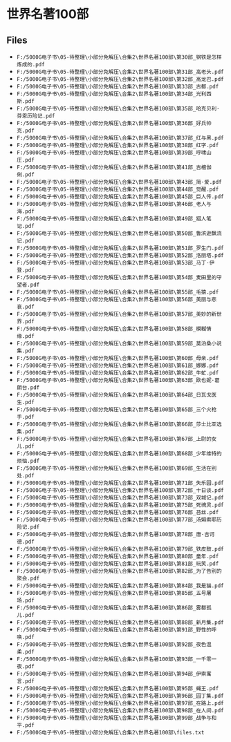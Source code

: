 # 世界名著100部

## Files

- `F:/5000G电子书\05-待整理\小部分免解压\合集2\世界名著100部\第30部_钢铁是怎样炼成的.pdf`
- `F:/5000G电子书\05-待整理\小部分免解压\合集2\世界名著100部\第31部_高老头.pdf`
- `F:/5000G电子书\05-待整理\小部分免解压\合集2\世界名著100部\第32部_高龙巴.pdf`
- `F:/5000G电子书\05-待整理\小部分免解压\合集2\世界名著100部\第33部_古都.pdf`
- `F:/5000G电子书\05-待整理\小部分免解压\合集2\世界名著100部\第34部_光利西斯.pdf`
- `F:/5000G电子书\05-待整理\小部分免解压\合集2\世界名著100部\第35部_哈克贝利·芬恩历险记.pdf`
- `F:/5000G电子书\05-待整理\小部分免解压\合集2\世界名著100部\第36部_好兵帅克.pdf`
- `F:/5000G电子书\05-待整理\小部分免解压\合集2\世界名著100部\第37部_红与黑.pdf`
- `F:/5000G电子书\05-待整理\小部分免解压\合集2\世界名著100部\第38部_红字.pdf`
- `F:/5000G电子书\05-待整理\小部分免解压\合集2\世界名著100部\第39部_呼啸山庄.pdf`
- `F:/5000G电子书\05-待整理\小部分免解压\合集2\世界名著100部\第41部_吉檀伽俐.pdf`
- `F:/5000G电子书\05-待整理\小部分免解压\合集2\世界名著100部\第43部_简·爱.pdf`
- `F:/5000G电子书\05-待整理\小部分免解压\合集2\世界名著100部\第44部_觉醒.pdf`
- `F:/5000G电子书\05-待整理\小部分免解压\合集2\世界名著100部\第45部_巨人传.pdf`
- `F:/5000G电子书\05-待整理\小部分免解压\合集2\世界名著100部\第46部_老人与海.pdf`
- `F:/5000G电子书\05-待整理\小部分免解压\合集2\世界名著100部\第49部_猎人笔记.pdf`
- `F:/5000G电子书\05-待整理\小部分免解压\合集2\世界名著100部\第50部_鲁滨逊飘流记.pdf`
- `F:/5000G电子书\05-待整理\小部分免解压\合集2\世界名著100部\第51部_罗生门.pdf`
- `F:/5000G电子书\05-待整理\小部分免解压\合集2\世界名著100部\第52部_洛丽塔.pdf`
- `F:/5000G电子书\05-待整理\小部分免解压\合集2\世界名著100部\第53部_马丁·伊登.pdf`
- `F:/5000G电子书\05-待整理\小部分免解压\合集2\世界名著100部\第54部_麦田里的守望者.pdf`
- `F:/5000G电子书\05-待整理\小部分免解压\合集2\世界名著100部\第55部_毛猿.pdf`
- `F:/5000G电子书\05-待整理\小部分免解压\合集2\世界名著100部\第56部_美丽与悲哀.pdf`
- `F:/5000G电子书\05-待整理\小部分免解压\合集2\世界名著100部\第57部_美妙的新世界.pdf`
- `F:/5000G电子书\05-待整理\小部分免解压\合集2\世界名著100部\第58部_模糊情缘.pdf`
- `F:/5000G电子书\05-待整理\小部分免解压\合集2\世界名著100部\第59部_莫泊桑小说集.pdf`
- `F:/5000G电子书\05-待整理\小部分免解压\合集2\世界名著100部\第60部_母亲.pdf`
- `F:/5000G电子书\05-待整理\小部分免解压\合集2\世界名著100部\第61部_娜娜.pdf`
- `F:/5000G电子书\05-待整理\小部分免解压\合集2\世界名著100部\第62部_牛虻.pdf`
- `F:/5000G电子书\05-待整理\小部分免解压\合集2\世界名著100部\第63部_欧也妮·葛朗台.pdf`
- `F:/5000G电子书\05-待整理\小部分免解压\合集2\世界名著100部\第64部_日瓦戈医生.pdf`
- `F:/5000G电子书\05-待整理\小部分免解压\合集2\世界名著100部\第65部_三个火枪手.pdf`
- `F:/5000G电子书\05-待整理\小部分免解压\合集2\世界名著100部\第66部_莎士比亚选集.pdf`
- `F:/5000G电子书\05-待整理\小部分免解压\合集2\世界名著100部\第67部_上尉的女儿.pdf`
- `F:/5000G电子书\05-待整理\小部分免解压\合集2\世界名著100部\第68部_少年维特的烦恼.pdf`
- `F:/5000G电子书\05-待整理\小部分免解压\合集2\世界名著100部\第69部_生活在别处.pdf`
- `F:/5000G电子书\05-待整理\小部分免解压\合集2\世界名著100部\第71部_失乐园.pdf`
- `F:/5000G电子书\05-待整理\小部分免解压\合集2\世界名著100部\第72部_十日谈.pdf`
- `F:/5000G电子书\05-待整理\小部分免解压\合集2\世界名著100部\第73部_双城记.pdf`
- `F:/5000G电子书\05-待整理\小部分免解压\合集2\世界名著100部\第75部_死魂灵.pdf`
- `F:/5000G电子书\05-待整理\小部分免解压\合集2\世界名著100部\第76部_苔丝.pdf`
- `F:/5000G电子书\05-待整理\小部分免解压\合集2\世界名著100部\第77部_汤姆索耶历险记.pdf`
- `F:/5000G电子书\05-待整理\小部分免解压\合集2\世界名著100部\第78部_唐·吉诃德.pdf`
- `F:/5000G电子书\05-待整理\小部分免解压\合集2\世界名著100部\第79部_铁皮鼓.pdf`
- `F:/5000G电子书\05-待整理\小部分免解压\合集2\世界名著100部\第80部_童年.pdf`
- `F:/5000G电子书\05-待整理\小部分免解压\合集2\世界名著100部\第81部_玩笑.pdf`
- `F:/5000G电子书\05-待整理\小部分免解压\合集2\世界名著100部\第82部_为了告别的聚会.pdf`
- `F:/5000G电子书\05-待整理\小部分免解压\合集2\世界名著100部\第84部_我是猫.pdf`
- `F:/5000G电子书\05-待整理\小部分免解压\合集2\世界名著100部\第85部_五号屠场.pdf`
- `F:/5000G电子书\05-待整理\小部分免解压\合集2\世界名著100部\第86部_雾都孤儿.pdf`
- `F:/5000G电子书\05-待整理\小部分免解压\合集2\世界名著100部\第88部_新月集.pdf`
- `F:/5000G电子书\05-待整理\小部分免解压\合集2\世界名著100部\第91部_野性的呼唤.pdf`
- `F:/5000G电子书\05-待整理\小部分免解压\合集2\世界名著100部\第92部_夜色温柔.pdf`
- `F:/5000G电子书\05-待整理\小部分免解压\合集2\世界名著100部\第93部_一千零一夜.pdf`
- `F:/5000G电子书\05-待整理\小部分免解压\合集2\世界名著100部\第94部_伊索寓言.pdf`
- `F:/5000G电子书\05-待整理\小部分免解压\合集2\世界名著100部\第95部_蝇王.pdf`
- `F:/5000G电子书\05-待整理\小部分免解压\合集2\世界名著100部\第96部_园丁集.pdf`
- `F:/5000G电子书\05-待整理\小部分免解压\合集2\世界名著100部\第97部_在路上.pdf`
- `F:/5000G电子书\05-待整理\小部分免解压\合集2\世界名著100部\第98部_在人间.pdf`
- `F:/5000G电子书\05-待整理\小部分免解压\合集2\世界名著100部\第99部_战争与和平.pdf`
- `F:/5000G电子书\05-待整理\小部分免解压\合集2\世界名著100部\files.txt`
